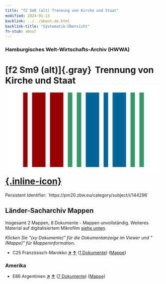 ```yaml
---
title: "f2 Sm9 (alt) Trennung von Kirche und Staat"
modified: 2024-01-13
backlink: ../../about.de.html
backlink-title: "Systematik-Übersicht"
fn-stub: about
---
```


### Hamburgisches Welt-Wirtschafts-Archiv (HWWA)

# [f2 Sm9 (alt)]{.gray}&#8201; Trennung von Kirche und Staat &#160; [![Wikidata](/images/Wikidata-logo.svg "Wikidata"){.inline-icon}](http://www.wikidata.org/entity/Q104699320)

<div class="hint">Persistent Identifier: `https://pm20.zbw.eu/category/subject/i/144296`</div>







## Länder-Sacharchiv Mappen






Insgesamt 2 Mappen, 8 Dokumente - Mappen unvollständig. Weiteres Material auf digitalisiertem Mikrofilm [siehe unten](#filmsections).

_Klicken Sie "(xy Dokumente)" für die Dokumentanzeige im Viewer und "(Mappe)" für Mappeninformation._



- C25 Französisch-Marokko [**&nearr;**](../../../geo/i/141358/about.de.html "Französisch-Marokko (alle Mappen)") [**&uarr;**](../../../geo/about.de.html#C25 "Ländersystematik") (<a href="https://pm20.zbw.eu/iiifview/folder/sh/141358,144296" title="über: Französisch-Marokko : Trennung von Kirche und Staat" target="_blank">1 Dokumente</a>) ([Mappe](../../../../folder/sh/1413xx/141358/1442xx/144296/about.de.html))

### Amerika

- E86 Argentinien [**&nearr;**](../../../geo/i/141692/about.de.html "Argentinien (alle Mappen)") [**&uarr;**](../../../geo/about.de.html#E86 "Ländersystematik") (<a href="https://pm20.zbw.eu/iiifview/folder/sh/141692,144296" title="über: Argentinien : Trennung von Kirche und Staat" target="_blank">7 Dokumente</a>) ([Mappe](../../../../folder/sh/1416xx/141692/1442xx/144296/about.de.html))



<a id="filmsections" />













